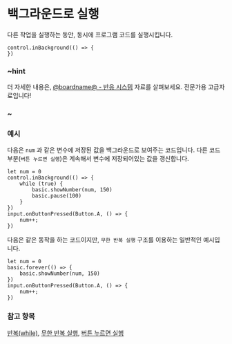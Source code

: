 # 백그라운드로 실행

다른 작업을 실행하는 동안, 동시에 프로그램 코드를 실행시킵니다.

```sig
control.inBackground(() => {
})
```

### ~hint

더 자세한 내용은, [@boardname@ - 반응 시스템](/device/reactive) 자료를 살펴보세요. 전문가용 고급자료입니다!

### ~

### 예시

다음은 `num` 과 같은 변수에 저장된 값을 백그라운드로 보여주는 코드입니다. 다른 코드 부분(`버튼 누르면 실행`)은 계속해서 변수에 저장되어있는 값을 갱신합니다.

```blocks
let num = 0
control.inBackground(() => {
    while (true) {
        basic.showNumber(num, 150)
        basic.pause(100)
    }
})
input.onButtonPressed(Button.A, () => {
    num++;
})
```

다음은 같은 동작을 하는 코드이지만, `무한 반복 실행` 구조를 이용하는 일반적인 예시입니다.

```blocks
let num = 0
basic.forever(() => {
    basic.showNumber(num, 150)
})
input.onButtonPressed(Button.A, () => {
    num++;
})
```

### 참고 항목

[반복(while)](/blocks/loops/while), [무한 반복 실행](/reference/basic/forever), [버튼 누르면 실행](/reference/input/on-button-pressed)